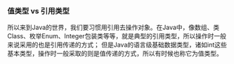 ### 值类型 vs 引用类型
所以来到Java的世界，我们要习惯用引用去操作对象。在Java中，像数组、类Class、枚举Enum、Integer包装类等等，就是典型的引用类型，所以操作时一般来说采用的也是引用传递的方式；
但是Java的语言级基础数据类型，诸如int这些基本类型，操作时一般采取的则是值传递的方式，所以有时候也称它为值类型。